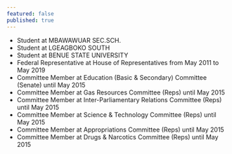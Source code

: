 ```yaml
---
featured: false
published: true
---
```

* Student at MBAWAWUAR SEC.SCH.
* Student at LGEAGBOKO SOUTH
* Student at BENUE STATE UNIVERSITY
* Federal Representative at House of Representatives from May 2011 to May 2019
* Committee Member at Education (Basic & Secondary) Committee (Senate) until May 2015
* Committee Member at Gas Resources Committee (Reps) until May 2015
* Committee Member at Inter-Parliamentary Relations Committee (Reps) until May 2015
* Committee Member at Science & Technology Committee (Reps) until May 2015
* Committee Member at Appropriations Committee (Reps) until May 2015
* Committee Member at Drugs & Narcotics Committee (Reps) until May 2015

